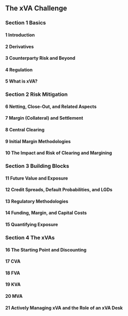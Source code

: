 ## The xVA Challenge

### Section 1 Basics

#### 1 Introduction



#### 2 Derivatives

#### 3 Counterparty Risk and Beyond

#### 4 Regulation

#### 5 What is xVA?

### Section 2 Risk Mitigation

#### 6 Netting, Close-Out, and Related Aspects

#### 7 Margin (Collateral) and Settlement

#### 8 Central Clearing

#### 9 Initial Margin Methodologies 

#### 10 The Impact and Risk of Clearing and Margining

### Section 3 Building Blocks

#### 11 Future Value and Exposure

#### 12 Credit Spreads, Default Probabilities, and LGDs

#### 13 Regulatory Methodologies

#### 14 Funding, Margin, and Capital Costs

#### 15 Quantifying Exposure

### Section 4 The xVAs

#### 16 The Starting Point and Discounting

#### 17 CVA

#### 18 FVA

#### 19 KVA

#### 20 MVA 

#### 21 Actively Managing xVA and the Role of an xVA Desk 







